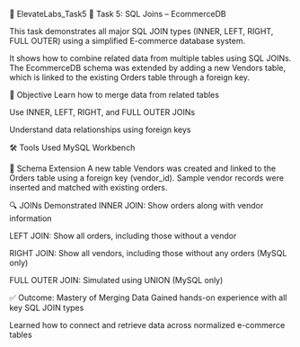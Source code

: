 📘 ElevateLabs_Task5
🔗 Task 5: SQL Joins – EcommerceDB

This task demonstrates all major SQL JOIN types (INNER, LEFT, RIGHT, FULL OUTER) using a simplified E-commerce database system.

It shows how to combine related data from multiple tables using SQL JOINs. The EcommerceDB schema was extended by adding a new Vendors table, which is linked to the existing Orders table through a foreign key.

🎯 Objective
Learn how to merge data from related tables

Use INNER, LEFT, RIGHT, and FULL OUTER JOINs

Understand data relationships using foreign keys

🛠 Tools Used
MySQL Workbench

🧱 Schema Extension
A new table Vendors was created and linked to the Orders table using a foreign key (vendor_id).
Sample vendor records were inserted and matched with existing orders.

🔍 JOINs Demonstrated
INNER JOIN: Show orders along with vendor information

LEFT JOIN: Show all orders, including those without a vendor

RIGHT JOIN: Show all vendors, including those without any orders (MySQL only)

FULL OUTER JOIN: Simulated using UNION (MySQL only)

✅ Outcome: Mastery of Merging Data
Gained hands-on experience with all key SQL JOIN types

Learned how to connect and retrieve data across normalized e-commerce tables

